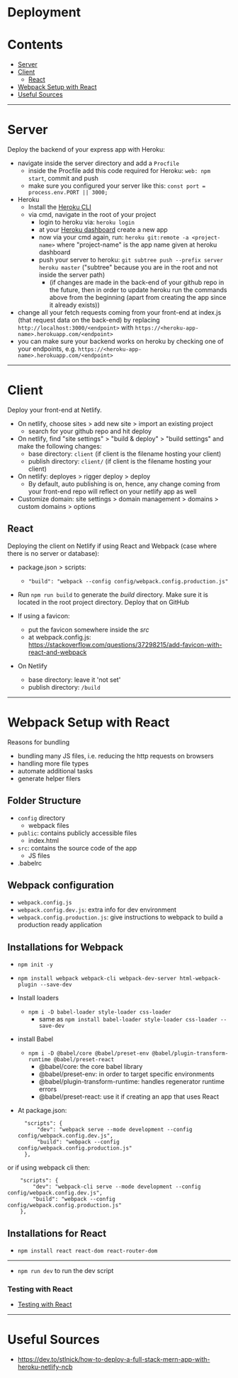 # Deployment

Contents
===============
* [Server](#server)
* [Client](#client)
    * [React](#react)
* [Webpack Setup with React](#webpack-setup-with-react)
* [Useful Sources](#useful-sources)


------------

# Server

Deploy the backend of your express app with Heroku:

* navigate inside the server directory and add a `Procfile`
    * inside the Procfile add this code required for Heroku: `web: npm start`, commit and push
    * make sure you configured your server like this: `const port = process.env.PORT || 3000;`
* Heroku
    * Install the [Heroku CLI](https://devcenter.heroku.com/articles/heroku-cli#install-the-heroku-cli)
    * via cmd, navigate in the root of your project
        * login to heroku via: `heroku login`
        * at your [Heroku dashboard](https://dashboard.heroku.com/apps) create a new app
        * now via your cmd again, run: `heroku git:remote -a <project-name>` where "project-name" is the app name given at heroku dashboard
        * push your server to heroku: `git subtree push --prefix server heroku master` ("subtree" because you are in the root and not inside the server path)
            * (if changes are made in the back-end of your github repo in the future, then in order to update heroku run the commands above from the beginning (apart from creating the app since it already exists))
* change all your fetch requests coming from your front-end at index.js (that request data on the back-end) by replacing `http://localhost:3000/<endpoint>` with `https://<heroku-app-name>.herokuapp.com/<endpoint>`
* you can make sure your backend works on heroku by checking one of your endpoints, e.g. `https://<heroku-app-name>.herokuapp.com/<endpoint>`

-------

# Client

Deploy your front-end at Netlify.

* On netlify, choose sites > add new site > import an existing project
    * search for your github repo and hit deploy
* On netlify, find "site settings" > "build & deploy" > "build settings" and make the following changes:
    * base directory: `client` (if client is the filename hosting your client)
    * publish directory: `client/` (if client is the filename hosting your client)
* On netlify: deployes > rigger deploy > deploy    
    * By default, auto publishing is on, hence, any change coming from your front-end repo will reflect on your netlify app as well
* Customize domain: site settings > domain management > domains > custom domains > options

## React

Deploying the client on Netlify if using React and Webpack (case where there is no server or database):

* package.json > scripts:
    * `"build": "webpack --config config/webpack.config.production.js"`

* Run `npm run build` to generate the *build* directory. Make sure it is located in the root project directory. Deploy that on GitHub

* If using a favicon:
    * put the favicon somewhere inside the *src*
    * at webpack.config.js: https://stackoverflow.com/questions/37298215/add-favicon-with-react-and-webpack 

* On Netlify
    * base directory: leave it 'not set'
    * publish directory: `/build`


---------

# Webpack Setup with React

Reasons for bundling
* bundling many JS files, i.e. reducing the http requests on browsers
* handling more file types
* automate additional tasks
* generate helper filers

## Folder Structure

* `config` directory
    * webpack files
* `public`: contains publicly accessible files
    * index.html
* `src`: contains the source code of the app
    * JS files
* .babelrc     

## Webpack configuration

* `webpack.config.js`
* `webpack.config.dev.js`: extra info for dev environment
* `webpack.config.production.js`: give instructions to webpack to build a production ready application

## Installations for Webpack
* `npm init -y`
* `npm install webpack webpack-cli webpack-dev-server html-webpack-plugin --save-dev`
* Install loaders
    * `npm i -D babel-loader style-loader css-loader`
        * same as `npm install babel-loader style-loader css-loader --save-dev`
* install Babel        
    * `npm i -D @babel/core @babel/preset-env @babel/plugin-transform-runtime @babel/preset-react`
        * @babel/core: the core babel library
        * @babel/preset-env: in order to target specific environments
        * @babel/plugin-transform-runtime: handles regenerator runtime errors
        * @babel/preset-react: use it if creating an app that uses React

* At package.json:
  
        "scripts": {
            "dev": "webpack serve --mode development --config config/webpack.config.dev.js",
            "build": "webpack --config config/webpack.config.production.js"
        },

or if using webpack cli then:        

        "scripts": {
            "dev": "webpack-cli serve --mode development --config config/webpack.config.dev.js",
            "build": "webpack --config config/webpack.config.production.js"
        },


## Installations for React

* `npm install react react-dom react-router-dom`

----

* `npm run dev` to run the dev script     

### Testing with React

* [Testing with React](https://github.com/dimi-fn/Various-Data-Science-Scripts/tree/main/Web%20Development/React#testing-react)

------

# Useful Sources

* https://dev.to/stlnick/how-to-deploy-a-full-stack-mern-app-with-heroku-netlify-ncb
